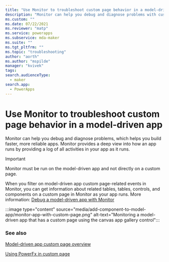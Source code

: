 ```yaml
---
title: "Use Monitor to troubleshoot custom page behavior in a model-driven app"
description: "Monitor can help you debug and diagnose problems with custom pages"
ms.custom: ""
ms.date: 07/22/2021
ms.reviewer: "matp"
ms.service: powerapps
ms.subservice: mda-maker
ms.suite: ""
ms.tgt_pltfrm: ""
ms.topic: "troubleshooting"
author: "aorth"
ms.author: "mspilde"
manager: "kvivek"
tags: 
search.audienceType: 
  - maker
search.app: 
  - PowerApps
---
```

# Use Monitor to troubleshoot custom page behavior in a model-driven app

Monitor can help you debug and diagnose problems, which helps you build faster, more reliable apps. Monitor provides a deep view into how an app runs by providing a log of all activities in your app as it runs.

  > [!IMPORTANT]
  > Monitor must be run on the model-driven app and not directly on a custom page.

When you filter on model-driven app custom page-related events in Monitor, you can get information about related tables, tables, controls, and components on a custom page in Monitor as your app runs. More information: [Debug a model-driven app with Monitor](../monitor-modelapps.md)

:::image type="content" source="media/add-component-to-model-app/monitor-app-with-custom-page.png" alt-text="Monitoring a model-driven app that has a custom page using the canvas app gallery control":::

### See also

[Model-driven app custom page overview](model-app-page-overview.md)

[Using PowerFx in custom page](page-powerfx-in-model-app.md)
